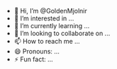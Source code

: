 - 👋 Hi, I’m @GoldenMjolnir
- 👀 I’m interested in ...
- 🌱 I’m currently learning ...
- 💞️ I’m looking to collaborate on ...
- 📫 How to reach me ...
- 😄 Pronouns: ...
- ⚡ Fun fact: ...

<!---
GoldenMjolnir/GoldenMjolnir is a ✨ special ✨ repository because its `README.md` (this file) appears on your GitHub profile.
You can click the Preview link to take a look at your changes.
--->
